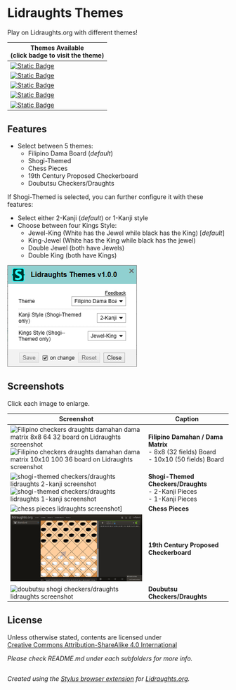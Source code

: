# Lidraughts Themes

Play on Lidraughts.org with different themes!

| Themes Available <br> (click badge to visit the theme)
| --- |
| [![Static Badge](https://img.shields.io/badge/Lidraughts-Filipino_Dama_Board-blue?logo=github)](https://github.com/LuffyKudo/Lidraughts-Themes/tree/main/Filipino%20Dama%20Board) |
| [![Static Badge](https://img.shields.io/badge/Lidraughts-Shogi--Themed_Checkers/Draughts-darkgreen?logo=github)](https://github.com/LuffyKudo/Lidraughts-Themes/tree/main/Shogi-Themed%20Checkers%E2%88%95Draughts) |
| [![Static Badge](https://img.shields.io/badge/Lidraughts-Chess_Pieces-red?logo=github)](https://github.com/LuffyKudo/Lidraughts-Themes/tree/main/Chess%20Pieces) | 
| [![Static Badge](https://img.shields.io/badge/Lidraughts-19th_Century_Proposed_Checkerboard-yellow?logo=github)](https://github.com/LuffyKudo/Lidraughts-Themes/tree/main/19th%20Century%20Proposed%20Checkerboard) |
| [![Static Badge](https://img.shields.io/badge/Lidraughts-Doubutsu_Checkers/Draughts-purple?logo=github)](https://github.com/LuffyKudo/Lidraughts-Themes/tree/main/Doubutsu%20Checkers%E2%88%95Draughts) |

## Features
- Select between 5 themes:
  - Filipino Dama Board (_default_)
  - Shogi-Themed
  - Chess Pieces
  - 19th Century Proposed Checkerboard
  - Doubutsu Checkers/Draughts

If Shogi-Themed is selected, you can further configure it with these features:

- Select either 2-Kanji (*default*) or 1-Kanji style
- Choose between four Kings Style:
  - Jewel-King (White has the Jewel while black has the King) [*default*]
  - King-Jewel (White has the King while black has the jewel)
  - Double Jewel (both have Jewels)
  - Double King (both have Kings)

![Lidraughts Themes stylus settings](https://raw.githubusercontent.com/LuffyKudo/Lidraughts-Themes/main/Images/Lidraughts%20Themes%20Settings.png)
## Screenshots

Click each image to enlarge.

| Screenshot | Caption |
|---|---|
| <img src="https://raw.githubusercontent.com/LuffyKudo/Lidraughts-Themes/main/Filipino%20Dama%20Board/Lidraughts%20Dama%20Matrix%20(32)%20Screenshot.png" alt="Filipino checkers draughts damahan dama matrix 8x8 64 32 board on Lidraughts screenshot" width="360"/> <br> <img src="https://raw.githubusercontent.com/LuffyKudo/Lidraughts-Themes/main/Filipino%20Dama%20Board/Lidraughts%20Dama%20Matrix%20(50)%20Screenshot.png" alt="Filipino checkers draughts damahan dama matrix 10x10 100 36 board on Lidraughts screenshot" width="360"/> | **Filipino Damahan / Dama Matrix** <br> - 8x8 (32 fields) Board <br> - 10x10 (50 fields) Board |
| <img src="https://raw.githubusercontent.com/LuffyKudo/Lidraughts-Themes/main/Shogi-Themed%20Checkers%E2%88%95Draughts/Lidraughts%202-Kanji%20Screenshot.png" alt="shogi-themed checkers/draughts lidraughts 2-kanji screenshot" width="360"/> <br> <img src="https://raw.githubusercontent.com/LuffyKudo/Lidraughts-Themes/main/Shogi-Themed%20Checkers%E2%88%95Draughts/Lidraughts%201-Kanji%20Screenshot.png" alt="shogi-themed checkers/draughts lidraughts 1-kanji screenshot" width="360"/> | **Shogi-Themed Checkers/Draughts** <br> - 2-Kanji Pieces <br> - 1-Kanji Pieces |
| <img src="https://raw.githubusercontent.com/LuffyKudo/Lidraughts-Themes/main/Chess%20Pieces/Lidraughts%20Chess%20Pieces%20Screenshot.png" alt="chess pieces lidraughts screenshot]" width="360"/> | **Chess Pieces** |
| <img src="https://raw.githubusercontent.com/LuffyKudo/Lidraughts-Themes/main/19th%20Century%20Proposed%20Checkerboard/Screenshot%20(Lidraughts).png" alt="19th century proposed checkerboard lidraughts screenshot" width="360"></img> | **19th Century Proposed Checkerboard** | 
| <img src="https://raw.githubusercontent.com/LuffyKudo/Lidraughts-Themes/main/Doubutsu%20Checkers%E2%88%95Draughts/Screenshot%20(Lidraughts).png" alt="doubutsu shogi checkers/draughts lidraughts screenshot" width="360"/> | **Doubutsu Checkers/Draughts** |

## License

<p xmlns:cc="http://creativecommons.org/ns#" >Unless otherwise stated, contents are licensed under <a href="https://creativecommons.org/licenses/by-sa/4.0/?ref=chooser-v1" target="_blank" rel="license noopener noreferrer" style="display:inline-block;">Creative Commons Attribution-ShareAlike 4.0 International<img style="height:22px!important;margin-left:3px;vertical-align:text-bottom;" src="https://mirrors.creativecommons.org/presskit/icons/cc.svg?ref=chooser-v1" alt=""><img style="height:22px!important;margin-left:3px;vertical-align:text-bottom;" src="https://mirrors.creativecommons.org/presskit/icons/by.svg?ref=chooser-v1" alt=""><img style="height:22px!important;margin-left:3px;vertical-align:text-bottom;" src="https://mirrors.creativecommons.org/presskit/icons/sa.svg?ref=chooser-v1" alt=""></a></p>

*Please check README.md under each subfolders for more info.*

##
*Created using the [Stylus browser extension](https://add0n.com/stylus.html) for [Lidraughts.org](https://lidraughts.org).*
